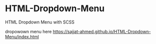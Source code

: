 # HTML-Dropdown-Menu
HTML Dropdown Menu with SCSS

dropowown menu here
https://sajjat-ahmed.github.io/HTML-Dropdown-Menu/index.html
